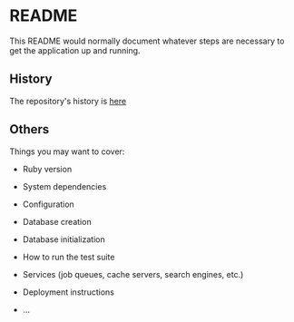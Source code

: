 # README

This README would normally document whatever steps are necessary to get the
application up and running.

## History

The repository's history is [here](history.md)

## Others

Things you may want to cover:

* Ruby version

* System dependencies

* Configuration

* Database creation

* Database initialization

* How to run the test suite

* Services (job queues, cache servers, search engines, etc.)

* Deployment instructions

* ...
